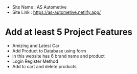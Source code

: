 - Site Name : AS Autometive
- Site Link : https://as-autometive.netlify.app/


# Add at least 5 Project Features

- Amizing and Latest Car
- Add Product to Database using form
- in this website has 6 brand name and product
- Login Register Method
- Add to cart and delete products 
